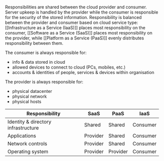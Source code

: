 Responsibilities are shared between the cloud provider and consumer. Server upkeep is handled by the provider while the consumer is responsible for the security of the stored information. Responsibility is balanced between the provider and consumer based on cloud service type: [[Infrastructure as a Service (IaaS)]] places most responsibility on the consumer, [[Software as a Service (SaaS)]] places most responsibility on the provider, while [[Platform as a Service (PaaS)]] evenly distributes responsibility between them.

The consumer is always responsible for:
- info & data stored in cloud
- allowed devices to connect to cloud (PCs, mobiles, etc.)
- accounts & identities of people, services & devices within organisation

The provider is always responsible for:
- physical datacenter
- physical network
- physical hosts

| Responsibility                      | SaaS     | PaaS   | IaaS     |
| ----------------------------------- | -------- | ------ | -------- |
| Identity & directory infrastructure | Shared   | Shared | Consumer |
| Applications                        | Provider | Shared | Consumer |
| Network controls                    | Provider | Shared | Consumer |
| Operating system | Provider | Provider | Consumer |

